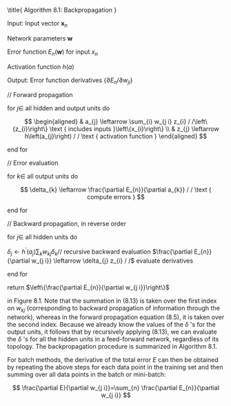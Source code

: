 \title{
Algorithm 8.1: Backpropagation
}

Input: Input vector $\mathbf{x}_{n}$

Network parameters $\mathbf{w}$

Error function $E_{n}(\mathbf{w})$ for input $x_{n}$

Activation function $h(a)$

Output: Error function derivatives $\left\{\partial E_{n} / \partial w_{j i}\right\}$

// Forward propagation

for $j \in$ all hidden and output units do

$$
\begin{aligned}
& a_{j} \leftarrow \sum_{i} w_{j i} z_{i} / /\left\{z_{i}\right\} \text { includes inputs }\left\{x_{i}\right\} \\
& z_{j} \leftarrow h\left(a_{j}\right) / / \text { activation function }
\end{aligned}
$$

end for

// Error evaluation

for $k \in$ all output units do

$$
\delta_{k} \leftarrow \frac{\partial E_{n}}{\partial a_{k}} / / \text { compute errors }
$$

end for

// Backward propagation, in reverse order

for $j \in$ all hidden units do

$\delta_{j} \leftarrow h^{\prime}\left(a_{j}\right) \sum_{k} w_{k j} \delta_{k} / /$ recursive backward evaluation $\frac{\partial E_{n}}{\partial w_{j i}} \leftarrow \delta_{j} z_{i} / /$ evaluate derivatives

end for

return $\left\{\frac{\partial E_{n}}{\partial w_{j i}}\right\}$

in Figure 8.1. Note that the summation in (8.13) is taken over the first index on $w_{k j}$ (corresponding to backward propagation of information through the network), whereas in the forward propagation equation (8.5), it is taken over the second index. Because we already know the values of the $\delta$ 's for the output units, it follows that by recursively applying (8.13), we can evaluate the $\delta$ 's for all the hidden units in a feed-forward network, regardless of its topology. The backpropagation procedure is summarized in Algorithm 8.1.

For batch methods, the derivative of the total error $E$ can then be obtained by repeating the above steps for each data point in the training set and then summing over all data points in the batch or mini-batch:

$$
\frac{\partial E}{\partial w_{j i}}=\sum_{n} \frac{\partial E_{n}}{\partial w_{j i}}
$$